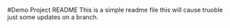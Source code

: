 #Demo Project README
This is a simple readme file
this will cause truoble
just some updates on a branch.
